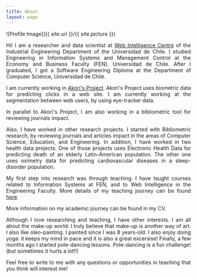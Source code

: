 ```yaml
---
title: About
layout: page
---
```

![Profile Image]({{ site.url }}/{{ site.picture }})

<p align="justify">
Hi! I am a researcher and data scientist at <a href="http://wic.cl/" target="_blank">Web Intelligence Centre</a> of the Industrial Engineering Department of the Universidad de Chile. I studied Engineering in Information Systems and Management Control at the Economy and Business Faculty (FEN), Universidad de Chile. After I graduated, I got a Software Engineering Diploma at the Department of Computer Science, Universidad de Chile.
</p>

<!-- <p align="justify">
I am passionated about research. My favorite research topic is data analytics. I started working with bibliometric data. Understanding the effect that different bibliometric measures had, make me realize the eff
</p> -->

<p align="justify">
I am currently working in <a href="https://www.akoriproject.cl/" target="_blank">Akori's Project</a>. Akori's Project uses biometric data for predicting clicks in a web site. I am currently working at the segmentation between web users, by using eye-tracker data. 
</p>

<p align="justify">
In parallel to Akori's Project, I am also working in a bibliometric tool for reviewing journals impact.
</p>

<p align="justify">
Also, I have worked in other research projects. I started with Bibliometric research, by reviewing journals and articles impact in the areas of Computer Science, Education, and Engineering. In addition, I have worked in two health data projects. One of those projects uses Electronic Health Data for predicting death of an elderly Latin-American population. The other one uses oximetry data for predicting cardiovascular diseases in a sleep-disorder population.
</p>

<p align="justify">
My first step into research was through teaching. I have taught courses related to Information Systems at FEN, and to Web Intelligence in the Engineering Faculty. More details of my teaching journey can be found <a href="https://vlobos-ossandon.github.io/teaching/" target="_blank">here</a>.
</p>

<p align="justify">
More information on my academic journey can be found in my CV.
</p>

<p align="justify">
Although I love researching and teaching, I have other interests. I am all about the make-up world: I truly believe that make-up is another way of art. I also like oleo-painting. I painted since I was 8 years-old. I also enjoy doing yoga: it keeps my mind in pace and it is also a great excersise! Finally, a few months ago I started pole-dancing lessons. Pole-dancing is a fun challenge! (but sometimes it hurts a lot!!)
</p>

<p align="justify">
Feel free to write to me with any questions or opportunities in teaching that you think will interest me! 
</p>